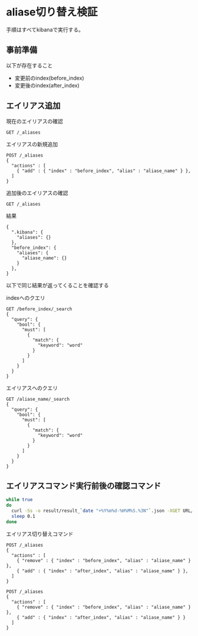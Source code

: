 # aliase切り替え検証

手順はすべてkibanaで実行する。

## 事前準備

以下が存在すること

* 変更前のindex(before_index)
* 変更後のindex(after_index)

## エイリアス追加

現在のエイリアスの確認
```
GET /_aliases
```

エイリアスの新規追加
```
POST /_aliases
{
  "actions" : [
    { "add" : { "index" : "before_index", "alias" : "aliase_name" } },
  ]
}
```

追加後のエイリアスの確認
```
GET /_aliases
```

結果
```
{
  ".kibana": {
    "aliases": {}
  },
  "before_index": {
    "aliases": {
      "aliase_name": {}
    }
  },
}
```

以下で同じ結果が返ってくることを確認する

indexへのクエリ
```
GET /before_index/_search
{
  "query": {
    "bool": {
      "must": [
        {
          "match": {
            "keyword": "word"
          }
        }
      ]
    }
  }
}
```

エイリアスへのクエリ
```
GET /aliase_name/_search
{
  "query": {
    "bool": {
      "must": [
        {
          "match": {
            "keyword": "word"
          }
        }
      ]
    }
  }
}
```

## エイリアスコマンド実行前後の確認コマンド

```sh
while true
do 
  curl -Ss -o result/result_`date "+%Y%m%d-%H%M%S.%3N"`.json -XGET URL/aliase_name/_search?pretty=true -d @json/query.json
  sleep 0.1
done
```

エイリアス切り替えコマンド
```
POST /_aliases
{
  "actions" : [
    { "remove" : { "index" : "before_index", "alias" : "aliase_name" } },
    { "add" : { "index" : "after_index", "alias" : "aliase_name" } },
  ]
}
```

```
POST /_aliases
{
  "actions" : [
    { "remove" : { "index" : "before_index", "alias" : "aliase_name" } },
    { "add" : { "index" : "after_index", "alias" : "aliase_name" } }
  ]
}
```
